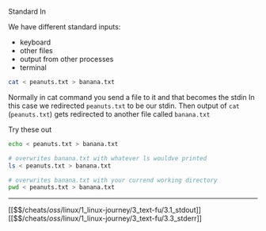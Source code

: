 Standard In

We have different standard inputs:
- keyboard
- other files
- output from other processes 
- terminal

``` bash
cat < peanuts.txt > banana.txt
```

Normally in cat command you send a file to it and that becomes the stdin
In this case we redirected `peanuts.txt` to be our stdin.
Then output of `cat` (`peanuts.txt`) gets redirected to another file called `banana.txt`

Try these out 

``` bash
echo < peanuts.txt > banana.txt

# overwrites banana.txt with whatever ls wouldve printed 
ls < peanuts.txt > banana.txt

# overwrites banana.txt with your currend working directory
pwd < peanuts.txt > banana.txt
```

---
[[$$$/$cheats/$oss/$linux/1_linux-journey/3_text-fu/3.1_stdout]]
[[$$$/$cheats/$oss/$linux/1_linux-journey/3_text-fu/3.3_stderr]]
